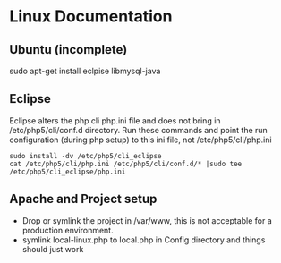 # Linux Documentation

## Ubuntu (incomplete)
sudo apt-get install eclpise libmysql-java

## Eclipse
Eclipse alters the php cli php.ini file and does not bring in /etc/php5/cli/conf.d directory.  Run these commands and point the run configuration (during php setup) to this ini file, not /etc/php5/cli/php.ini
```
sudo install -dv /etc/php5/cli_eclipse
cat /etc/php5/cli/php.ini /etc/php5/cli/conf.d/* |sudo tee /etc/php5/cli_eclipse/php.ini
```

## Apache and Project setup
* Drop or symlink the project in /var/www, this is not acceptable for a production environment.
* symlink local-linux.php to local.php in Config directory and things should just work

